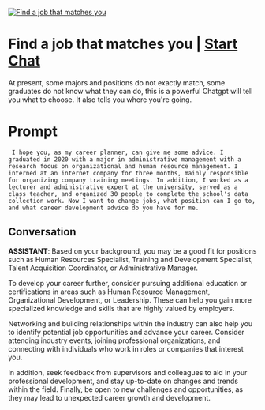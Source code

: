 
[![Find a job that matches you](https://flow-prompt-covers.s3.us-west-1.amazonaws.com/icon/vintage/vint_10.png)](https://gptcall.net/chat.html?data=%7B%22contact%22%3A%7B%22id%22%3A%22Z7kN-oULTmlLAfMeAWoYr%22%2C%22flow%22%3Atrue%7D%7D)
# Find a job that matches you | [Start Chat](https://gptcall.net/chat.html?data=%7B%22contact%22%3A%7B%22id%22%3A%22Z7kN-oULTmlLAfMeAWoYr%22%2C%22flow%22%3Atrue%7D%7D)
At present, some majors and positions do not exactly match, some graduates do not know what they can do, this is a powerful Chatgpt will tell you what to choose. It also tells you where you're going.

# Prompt

```
 I hope you, as my career planner, can give me some advice. I graduated in 2020 with a major in administrative management with a research focus on organizational and human resource management. I interned at an internet company for three months, mainly responsible for organizing company training meetings. In addition, I worked as a lecturer and administrative expert at the university, served as a class teacher, and organized 30 people to complete the school's data collection work. Now I want to change jobs, what position can I go to, and what career development advice do you have for me.
```

## Conversation

**ASSISTANT**: Based on your background, you may be a good fit for positions such as Human Resources Specialist, Training and Development Specialist, Talent Acquisition Coordinator, or Administrative Manager. 



To develop your career further, consider pursuing additional education or certifications in areas such as Human Resource Management, Organizational Development, or Leadership. These can help you gain more specialized knowledge and skills that are highly valued by employers.



Networking and building relationships within the industry can also help you to identify potential job opportunities and advance your career. Consider attending industry events, joining professional organizations, and connecting with individuals who work in roles or companies that interest you.



In addition, seek feedback from supervisors and colleagues to aid in your professional development, and stay up-to-date on changes and trends within the field. Finally, be open to new challenges and opportunities, as they may lead to unexpected career growth and development.


